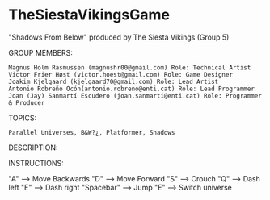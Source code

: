 # TheSiestaVikingsGame
"Shadows From Below" produced by The Siesta Vikings (Group 5)

GROUP MEMBERS:

	Magnus Holm Rasmussen (magnushr00@gmail.com) Role: Technical Artist
	Victor Frier Høst (victor.hoest@gmail.com) Role: Game Designer
	Joakim Kjelgaard (kjelgaard70@gmail.com) Role: Lead Artist
	Antonio Robreño Ocón(antonio.robreno@enti.cat) Role: Lead Programmer
	Joan (Jay) Sanmartí Escudero (joan.sanmarti@enti.cat) Role: Programmer & Producer
  
  
TOPICS:

	Parallel Universes, B&W?¿, Platformer, Shadows
  
 
DESCRIPTION:

  
  
  
INSTRUCTIONS:

  "A" --> Move Backwards
  "D" --> Move Forward
  "S" --> Crouch
  "Q" --> Dash left
  "E" --> Dash right
  "Spacebar" --> Jump
  "E" --> Switch universe
